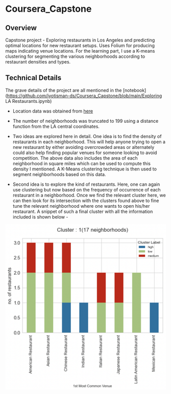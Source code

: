 # Coursera_Capstone

## Overview

Capstone project - Exploring restaurants in Los Angeles and predicting optimal locations for new restaurant setups. Uses Folium for producing maps indicating venue locations. For the learning part, I use a K-means clustering for segmenting the various neighborhoods according to restaurant densities and types.

## Technical Details

The grave details of the project are all mentioned in the [notebook](https://github.com/jyotisman-ds/Coursera_Capstone/blob/main/Exploring LA Restaurants.ipynb)

- Location data was obtained from  [here](https://usc.data.socrata.com/dataset/Los-Angeles-Neighborhood-Map/r8qd-yxsr)

- The number of neighborhoods was truncated to 199 using a distance function from the LA central coordinates.

- Two ideas are explored here in detail. One idea is to find the density of restaurants in each neighborhood. This will help anyone trying to open a new restaurant by either avoiding overcrowded areas or alternately could also help finding popular venues for someone looking to avoid competition. The above data also includes the area of each neighborhood in square miles which can be used to compute this density I mentioned. A K-Means clustering technique is then used to segment neighborhoods based on this data.

- Second idea is to explore the kind of restaurants. Here, one can again use clustering but now based on the frequency of occurrence of each restaurant in a neighborhood. Once we find the relevant cluster here, we can then look for its intersection with the clusters found above to fine tune the relevant neighborhood where one wants to open his/her restaurant. A snippet of such a final cluster with all the information included is shown below - 

![Cluster1](/cluster_1.png)
